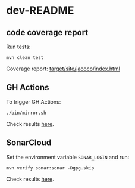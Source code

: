# dev-README

## code coverage report

Run tests:
```shell script
mvn clean test
```

Coverage report: [target/site/jacoco/index.html](target/site/jacoco/index.html)


## GH Actions

To trigger GH Actions:
```shell script
./bin/mirror.sh
```

Check results [here](https://github.com/ArangoDB-Community/mirror-arangodb-java-driver/actions).



## SonarCloud

Set the environment variable `SONAR_LOGIN` and run:

```shell script
mvn verify sonar:sonar -Dgpg.skip
```

Check results [here](https://sonarcloud.io/dashboard?id=rashtao_mirror-arangodb-java-driver).
